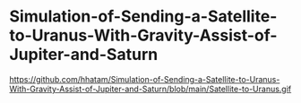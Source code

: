 # Simulation-of-Sending-a-Satellite-to-Uranus-With-Gravity-Assist-of-Jupiter-and-Saturn

https://github.com/hhatam/Simulation-of-Sending-a-Satellite-to-Uranus-With-Gravity-Assist-of-Jupiter-and-Saturn/blob/main/Satellite-to-Uranus.gif
